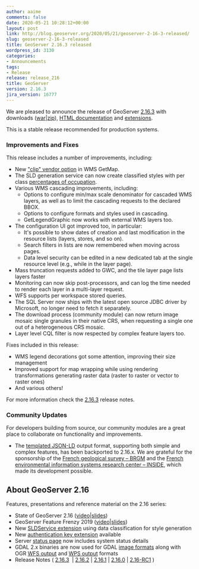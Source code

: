 ```yaml
---
author: aaime
comments: false
date: 2020-05-21 10:28:12+00:00
layout: post
link: http://blog.geoserver.org/2020/05/21/geoserver-2-16-3-released/
slug: geoserver-2-16-3-released
title: GeoServer 2.16.3 released
wordpress_id: 3130
categories:
- Announcements
tags:
- Release
release: release_216
title: GeoServer
version: 2.16.3
jira_version: 16777
---
```





We are pleased to announce the release of GeoServer [2.16.3](http://geoserver.org/release/2.16.3/) with downloads ([war](https://sourceforge.net/projects/geoserver/files/GeoServer/2.16.3/geoserver-2.16.3-war.zip/download)|[zip](https://sourceforge.net/projects/geoserver/files/GeoServer/2.16.3/geoserver-2.16.3-bin.zip/download)), [HTML documentation](https://sourceforge.net/projects/geoserver/files/GeoServer/2.16.3/geoserver-2.16.3-htmldoc.zip/download) and [extensions](https://sourceforge.net/projects/geoserver/files/GeoServer/2.16.3/extensions/).







This is a stable release recommended for production systems.







### Improvements and Fixes







This release includes a number of improvements, including:







  * New ["clip" vendor option](https://docs.geoserver.org/maintain/en/user/services/wms/vendor.html#clip) in WMS GetMap.
  * The SLD generation service can now create classified styles with per class [percentages of occupation](https://docs.geoserver.org/maintain/en/user/extensions/sldservice/index.html#classify-raster-and-vector-data).
  * Various WMS cascading improvements, including:
    * Options to configure min/max scale denominator for cascaded WMS layers, as well as to limit the cascading requests to the declared BBOX.
    * Options to configure formats and styles used in cascading.
    * GetLegendGraphic now works with external WMS layers too.
  * The configuration UI got improved too, in particular:
    * It's possible to show dates of creation and last modification in the resource lists (layers, stores, and so on).
    * Search filters in lists are now remembered when moving across pages.
    * Data level security can be edited in a new dedicated tab at the single resource level (e.g., while in the layer page).
  * Mass truncation requests added to GWC, and the tile layer page lists layers faster
  * Monitoring can now skip post-processors, and can log the time needed to render each layer in a multi-layer request.
  * WFS supports per workspace stored queries.
  * The SQL Server now ships with the latest open source JDBC driver by Microsoft, no longer need to fetch it separately.
  * The download process (community module) can now return image mosaic single granules in their native CRS, when requesting a single one out of a heterogeneous CRS mosaic.
  * Layer level CQL filter is now respected by complex feature layers too.






Fixes included in this release:







  * WMS legend decorations  got some attention, improving their size management
  * Improved support for map wrapping while using rendering transformations generating raster data (raster to raster or vector to raster ones)
  * And various others!






For more information check the [2.16.3](https://osgeo-org.atlassian.net/secure/ReleaseNote.jspa?projectId=10000&version=16773) release notes.







### Community Updates







For developers building from source, our community modules are a great place to collaborate on functionality and improvements.







  * The [templated JSON-LD](https://docs.geoserver.org/stable/en/user/community/json-ld/index.html) output format, supporting both simple and complex features, has been backported to 2.16.x. We are grateful for the sponsorship of the [French geological survey – BRGM](https://www.brgm.eu/) and the [French environmental information systems research center – INSIDE](https://github.com/INSIDE-information-systems/), which made its development possible.






## About GeoServer 2.16

Features, presentations and reference material on the 2.16 series:

* State of GeoServer 2.16 ([video](https://media.ccc.de/v/bucharest-169-state-of-geoserver-2019)\|[slides](https://docs.google.com/presentation/d/1eVD8H023fp-mbiP8vNX2GFDXTDnciRUW7MJ57hJpzoY/edit?usp=sharing))
* GeoServer Feature Frenzy 2019 ([video](https://media.ccc.de/v/bucharest-170-geoserver-feature-frenzy)\|[slides](https://docs.google.com/presentation/d/1AfQyNenkpq-bT-EN1ef_y_50CyIKwZKnzleTQUcBu_M/edit?usp=sharing))
* New [SLDService extension](https://docs.geoserver.org/stable/en/user/extensions/sldservice/index.html) using data classification for style generation
* New [authentication key extension](https://docs.geoserver.org/stable/en/user/extensions/authkey/index.html) available
* Server [status page](https://docs.geoserver.org/stable/en/user/configuration/status.html#system-status) now includes system status details
* GDAL 2.x binaries are now used for GDAL [image formats](https://docs.geoserver.org/stable/en/user/data/raster/gdal.html) along with OGR [WFS output](https://docs.geoserver.org/stable/en/user/extensions/ogr.html) and [WPS output](https://docs.geoserver.org/stable/en/user/extensions/ogr.html#ogr-based-wps-output-format) formats
* Release Notes ( [2.16.3](https://osgeo-org.atlassian.net/jira/secure/ReleaseNote.jspa?projectId=10000&version=16777)  \| [2.16.2](https://osgeo-org.atlassian.net/secure/ReleaseNote.jspa?projectId=10000&version=16773) \| [2.16.1](https://osgeo-org.atlassian.net/secure/ReleaseNote.jspa?projectId=10000&version=16769) \| [2.16.0](https://osgeo-org.atlassian.net/secure/ReleaseNote.jspa?projectId=10000&version=16765) \| [2.16-RC1](https://osgeo-org.atlassian.net/secure/ReleaseNote.jspa?projectId=10000&version=16750) )








